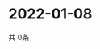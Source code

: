 # 2022-01-08
  共 0条

  <!-- BEGIN -->
  <!-- 最后更新时间Sat Jan 08 2022 15:05:57 GMT+0000 (Coordinated Universal Time) -->
  
  <!-- END -->
  
  